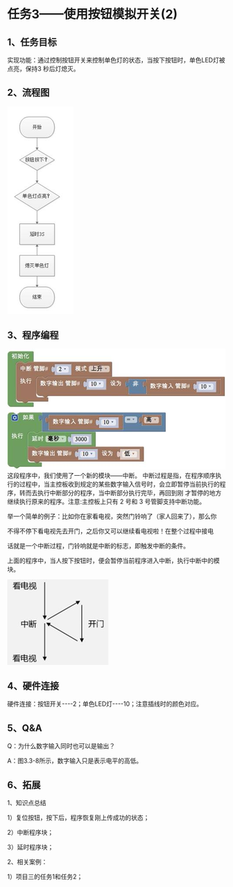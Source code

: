 # 任务3——使用按钮模拟开关\(2\)

## 1、任务目标

实现功能：通过控制按钮开关来控制单色灯的状态，当按下按钮时，单色LED灯被点亮，保持3 秒后灯熄灭。

## 2、流程图

![&#x56FE;3.3-8](../../../.gitbook/assets/image228.jpg)

## 3、程序编程

![&#x56FE;3.3-9](../../../.gitbook/assets/image230.jpg) 这段程序中，我们使用了一个新的模块——中断。 中断过程是指，在程序顺序执行的过程中，当主控板收到规定的某些数字输入信号时，会立即暂停当前执行的程序，转而去执行中断部分的程序，当中断部分执行完毕，再回到刚 才暂停的地方继续执行原来的程序。注意:主控板上只有 2 号和 3 号管脚支持中断功能。

举一个简单的例子：比如你在家看电视，突然门铃响了（家人回来了），那么你

不得不停下看电视先去开门，之后你又可以继续看电视啦！在整个过程中接电

话就是一个中断过程，门铃响就是中断的标志，即触发中断的条件。

上面的程序中，当人按下按钮时，便会暂停当前程序进入中断，执行中断中的模块。

![&#x56FE;3.3-10](../../../.gitbook/assets/image232.jpg)

## 4、硬件连接

硬件连接：按钮开关----2；单色LED灯----10；注意插线时的颜色对应。

## 5、Q&A

Q：为什么数字输入同时也可以是输出？

A：图3.3-8所示，数字输入只是表示电平的高低。

## 6、拓展

1、知识点总结

1）复位按钮，按下后，程序恢复刚上传成功的状态；

2）中断程序块；

3）延时程序块；

2、相关案例：

1）项目三的任务1和任务2；

